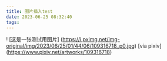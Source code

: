 ```yaml
---
title: 图片插入test
date: 2023-06-25 08:32:40
tags:
---
```

! [这是一张测试用图片] (https://i.pximg.net/img-original/img/2023/06/25/01/44/06/109316718_p0.jpg) [via pixiv] (https://www.pixiv.net/artworks/109316718)
